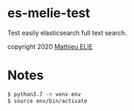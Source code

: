 # es-melie-test
Test easily elasticsearch full text search.

copyright 2020 [Mathieu ELIE](http://www.mathieu-elie.net)

# Notes

```bash
$ python3.7 -m venv env
$ source env/bin/activate
```